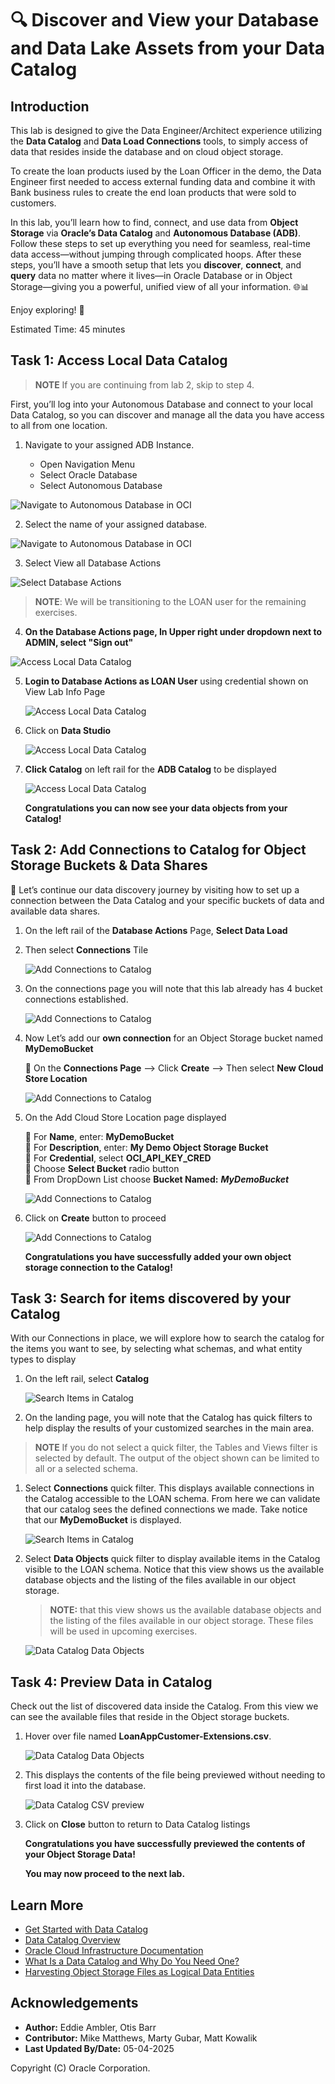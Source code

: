 # 🔍 Discover and View your Database and Data Lake Assets from your Data Catalog

## Introduction

This lab is designed to give the Data Engineer/Architect experience utilizing the **Data Catalog** and **Data Load Connections** tools, to simply access of data that resides inside the database and on cloud object storage.  

To create the loan products iused by the Loan Officer in the demo, the Data Engineer first needed to access external funding data and combine it with Bank business rules to create the end loan products that were sold to customers. 

In this lab, you’ll learn how to find, connect, and use data from **Object Storage** via **Oracle’s Data Catalog** and **Autonomous Database (ADB)**. Follow these steps to set up everything you need for seamless, real-time data access—without jumping through complicated hoops. After these steps, you’ll have a smooth setup that lets you **discover**, **connect**, and **query** data no matter where it lives—in Oracle Database or in Object Storage—giving you a powerful, unified view of all your information. 🌐📊  

Enjoy exploring! 🚀

Estimated Time: 45 minutes

<!-- Comments -->
<!-- liveLabs section starts on line 466 (big monitor) -->
<!-- Comments -->
<!-- Comments -->
<!-- Comments -->

## Task 1: Access Local Data Catalog

>**NOTE** If you are continuing from lab 2, skip to step 4.

First, you’ll log into your Autonomous Database and connect to your local Data Catalog, so you can discover and manage all the data you have access to all from one location.

1. Navigate to your assigned ADB Instance.

    * Open Navigation Menu 
    * Select Oracle Database 
    * Select Autonomous Database 

  ![Navigate to Autonomous Database in OCI](./images/navigate-to-adb.png " ")

2. Select the name of your assigned database.

  ![Navigate to Autonomous Database in OCI](./images/oci-adb-select.png " ")

3. Select View all Database Actions

  ![Select Database Actions](./images/oci-adb-database-actions.png "Select Database Actions")

>**NOTE**: We will be transitioning to the LOAN user for the remaining exercises.

4. **On the Database Actions page, In Upper right under dropdown next to ADMIN, select "Sign out"**

  ![Access Local Data Catalog](./images/access-local-data-catalog-1.png "Access Local Data Catalog")

5. **Login to Database Actions as LOAN User** using credential shown on View Lab Info Page

    ![Access Local Data Catalog](./images/access-local-data-catalog-2.png "Access Local Data Catalog")  

6. Click on **Data Studio**

    ![Access Local Data Catalog](./images/access-local-data-catalog-3.png "Access Local Data Catalog")  

7. **Click Catalog** on left rail for the **ADB Catalog** to be displayed

    ![Access Local Data Catalog](./images/access-local-data-catalog-4.png "Access Local Data Catalog")  

    **Congratulations you can now see your data objects from your Catalog!**  

## Task 2: Add Connections to Catalog for Object Storage Buckets & Data Shares  

🚀 Let’s continue our data discovery journey by visiting how to set up a connection between the Data Catalog and your specific buckets of data and available data shares.  

1. On the left rail of the **Database Actions** Page, **Select Data Load**  
1. Then select **Connections** Tile  

    ![Add Connections to Catalog](./images/add-connections-to-catalog-1.png "Add Connections to Catalog")  

1. On the connections page you will note that this lab already has 4 bucket connections established.  

    ![Add Connections to Catalog](./images/add-connections-to-catalog-2.png "Add Connections to Catalog")  

1. Now Let’s add our **own connection** for an Object Storage bucket named **MyDemoBucket**  

    🔘 On the **Connections Page** --> Click **Create** --> Then select **New Cloud Store Location**  

    ![Add Connections to Catalog](./images/add-connections-to-catalog-3.png "Add Connections to Catalog")  

1. On the Add Cloud Store Location page displayed

    🔘 For **Name**, enter: **MyDemoBucket**  
    🔘 For **Description**, enter: **My Demo Object Storage Bucket**  
    🔘 For **Credential**, select **OCI\_API\_KEY_CRED**  
    🔘 Choose **Select Bucket** radio button  
    🔘 From DropDown List choose **Bucket Named:** ***MyDemoBucket***  

    ![Add Connections to Catalog](./images/add-connections-to-catalog-4-w-select-bucket.png "Add Connections to Catalog")  

1. Click on **Create** button to proceed  

    ![Add Connections to Catalog](./images/add-connections-to-catalog-5.png "Add Connections to Catalog")  

    **Congratulations you have successfully added your own object storage connection to the Catalog!**  

## Task 3: Search for items discovered by your Catalog  

With our Connections in place, we will explore how to search the catalog for the items you want to see, by selecting what schemas, and what entity types to display  

1. On the left rail, select **Catalog**  

    ![Search Items in Catalog](./images/search-items-in-catalog-1.png "Search Items in Catalog")  

1. On the landing page, you will note that the Catalog has quick filters to help display the results of your customized searches in the main area.  

>**NOTE** If you do not select a quick filter, the Tables and Views filter is selected by default.  The output of the object shown can be limited to all or a selected schema.  

1. Select **Connections** quick filter. This displays available connections in the Catalog accessible to the LOAN schema. From here we can validate that our catalog sees the defined connections we made.  Take notice that our **MyDemoBucket** is displayed.  

    ![Search Items in Catalog](./images/search-items-in-catalog-2.png "Search Items in Catalog")  

1. Select **Data Objects** quick filter to display available items in the Catalog visible to the LOAN schema. Notice that this view shows us the available database objects and the listing of the files available in our object storage.  

    >**NOTE:** that this view shows us the available database objects and the listing of the files available in our object storage.  These files will be used in upcoming exercises.  

    ![Data Catalog Data Objects](./images/data-catalog-data-objects.png "Data Catalog Data Objects")  

## Task 4: Preview Data in Catalog  

Check out the list of discovered data inside the Catalog. From this view we can see the available files that reside in the Object storage buckets.  

1. Hover over file named **LoanAppCustomer-Extensions.csv**.  

    ![Data Catalog Data Objects](./images/data-catalog-data-objects.png "Data Catalog Data Objects")  

1. This displays the contents of the file being previewed without needing to first load it into the database.  

    ![Data Catalog CSV preview](./images/data-catalog-csv-preview.png "Data Catalog CSV Preview")  

1. Click on **Close** button to return to Data Catalog listings  

    **Congratulations you have successfully previewed the contents of your Object Storage Data!**  

    **You may now proceed to the next lab.**  

## Learn More

* [Get Started with Data Catalog](https://docs.oracle.com/en-us/iaas/data-catalog/using/index.htm)
* [Data Catalog Overview](https://docs.oracle.com/en-us/iaas/data-catalog/using/overview.htm)
* [Oracle Cloud Infrastructure Documentation](https://docs.cloud.oracle.com/en-us/iaas/Content/GSG/Concepts/baremetalintro.htm)
* [What Is a Data Catalog and Why Do You Need One?](https://www.oracle.com/big-data/what-is-a-data-catalog/)
* [Harvesting Object Storage Files as Logical Data Entities](https://docs.oracle.com/en-us/iaas/data-catalog/using/logical-entities.htm)

## Acknowledgements

* **Author:** Eddie Ambler, Otis Barr
* **Contributor:** Mike Matthews, Marty Gubar, Matt Kowalik
* **Last Updated By/Date:** 05-04-2025

Copyright (C) Oracle Corporation.

